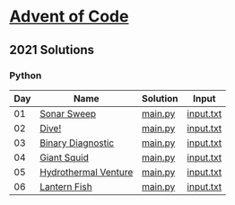 # [Advent of Code](https://adventofcode.com/)

## 2021 Solutions
### Python

| Day | Name | Solution | Input |
| --- | ---  | ---      | ---   |
| 01 | [Sonar Sweep](https://adventofcode.com/2021/day/1) | [main.py](2021/python/day-01/main.py) | [input.txt](2021/python/day-01/input.txt) |
| 02 | [Dive!](https://adventofcode.com/2021/day/2) | [main.py](2021/python/day-02/main.py) | [input.txt](2021/python/day-02/input.txt) |
| 03 | [Binary Diagnostic](https://adventofcode.com/2021/day/3) | [main.py](2021/python/day-03/main.py) | [input.txt](2021/python/day-03/input.txt) |
| 04 | [Giant Squid](https://adventofcode.com/2021/day/4) | [main.py](2021/python/day-04/main.py) | [input.txt](2021/python/day-04/input.txt) |
| 05 | [Hydrothermal Venture](https://adventofcode.com/2021/day/5) | [main.py](2021/python/day-05/main.py) | [input.txt](2021/python/day-05/input.txt) |
| 06 | [Lantern Fish](https://adventofcode.com/2021/day/6) | [main.py](2021/python/day-06/main.py) | [input.txt](2021/python/day-06/input.txt) |
